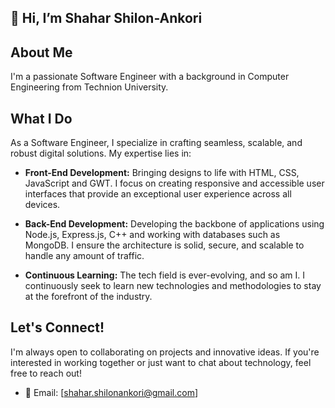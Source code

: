 ##  👋 Hi, I’m Shahar Shilon-Ankori

## About Me
I'm a passionate Software Engineer with a background in Computer Engineering from Technion University.

## What I Do
As a Software Engineer, I specialize in crafting seamless, scalable, and robust digital solutions. My expertise lies in:

- **Front-End Development:** Bringing designs to life with HTML, CSS, JavaScript and GWT. I focus on creating responsive and accessible user interfaces that provide an exceptional user experience across all devices.

- **Back-End Development:** Developing the backbone of applications using Node.js, Express.js, C++ and working with databases such as MongoDB. I ensure the architecture is solid, secure, and scalable to handle any amount of traffic.

- **Continuous Learning:** The tech field is ever-evolving, and so am I. I continuously seek to learn new technologies and methodologies to stay at the forefront of the industry.

## Let's Connect!
I'm always open to collaborating on projects and innovative ideas. If you're interested in working together or just want to chat about technology, feel free to reach out!

- 📧 Email: [shahar.shilonankori@gmail.com]
